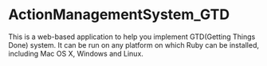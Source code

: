 # ActionManagementSystem_GTD
This is a web-based application to help you implement GTD(Getting Things Done) system. It can be run on any platform on which Ruby can be installed, including Mac OS X, Windows and Linux. 

